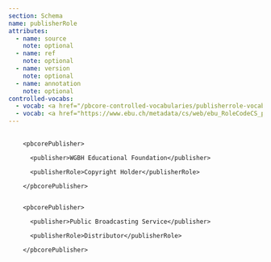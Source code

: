 ```yaml
---
section: Schema
name: publisherRole
attributes:
  - name: source
    note: optional
  - name: ref
    note: optional
  - name: version
    note: optional
  - name: annotation
    note: optional
controlled-vocabs:
  - vocab: <a href="/pbcore-controlled-vocabularies/publisherrole-vocabulary/">PBCore's publisherRole Vocabulary</a> (recommended)
  - vocab: <a href="https://www.ebu.ch/metadata/cs/web/ebu_RoleCodeCS_p.xml.htm">EBURoleCode</a>
---
```

<pre>
  <code>
    &lt;pbcorePublisher&gt;<br>
      &lt;publisher&gt;WGBH Educational Foundation&lt;/publisher&gt;<br>
      &lt;publisherRole&gt;Copyright Holder&lt;/publisherRole&gt;<br>
    &lt;/pbcorePublisher&gt;<br>

    &lt;pbcorePublisher&gt;<br>
      &lt;publisher&gt;Public Broadcasting Service&lt;/publisher&gt;<br>
      &lt;publisherRole&gt;Distributor&lt;/publisherRole&gt;<br>
    &lt;/pbcorePublisher&gt;<br>
  </code>
</pre>
